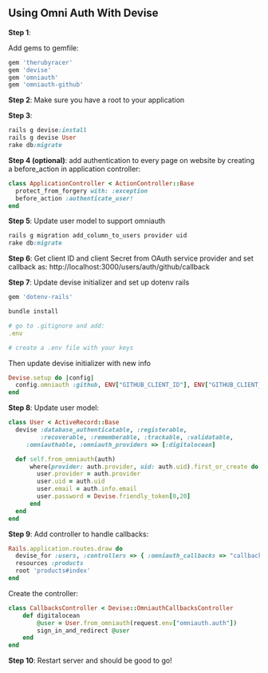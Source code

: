 ## Using Omni Auth With Devise

**Step 1**: 

Add gems to gemfile:

```ruby
gem 'therubyracer'
gem 'devise'
gem 'omniauth'
gem 'omniauth-github'
```

**Step 2**: Make sure you have a root to your application

**Step 3**: 

```ruby
rails g devise:install
rails g devise User
rake db:migrate
```

**Step 4 (optional)**: add authentication to every page on website by creating a
before_action in application controller:

```ruby
class ApplicationController < ActionController::Base
  protect_from_forgery with: :exception
  before_action :authenticate_user!
end
```

**Step 5**: Update user model to support omniauth

```ruby
rails g migration add_column_to_users provider uid
rake db:migrate
```

**Step 6**: Get client ID and client Secret from OAuth service provider
and set callback as: http://localhost:3000/users/auth/github/callback

**Step 7**: Update devise initializer and set up dotenv rails

```ruby
gem 'dotenv-rails'

bundle install

# go to .gitignore and add:
.env

# create a .env file with your keys
```

Then update devise initializer with new info

```ruby
Devise.setup do |config|
  config.omniauth :github, ENV["GITHUB_CLIENT_ID"], ENV["GITHUB_CLIENT_SECRET"]
end
```

**Step 8**: Update user model:
```ruby
class User < ActiveRecord::Base
  devise :database_authenticatable, :registerable,
         :recoverable, :rememberable, :trackable, :validatable,
     :omniauthable, :omniauth_providers => [:digitalocean]

  def self.from_omniauth(auth)
      where(provider: auth.provider, uid: auth.uid).first_or_create do |user|
        user.provider = auth.provider
        user.uid = auth.uid
        user.email = auth.info.email
        user.password = Devise.friendly_token[0,20]
      end
  end
end
```

**Step 9**: Add controller to handle callbacks:

```ruby
Rails.application.routes.draw do
  devise_for :users, :controllers => { :omniauth_callbacks => "callbacks" }
  resources :products
  root 'products#index'
end
```

Create the controller:
```ruby
class CallbacksController < Devise::OmniauthCallbacksController
    def digitalocean
        @user = User.from_omniauth(request.env["omniauth.auth"])
        sign_in_and_redirect @user
    end
end
```

**Step 10**: Restart server and should be good to go!
